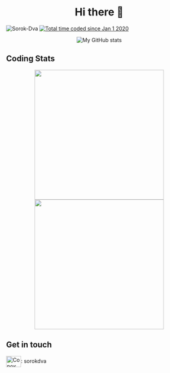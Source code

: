 <h1 align="center">Hi there 👋</h1>
<p align="left">
  <img src="https://komarev.com/ghpvc/?username=sorok-dva&label=Profile%20views&color=0e75b6&style=flat" alt="Sorok-Dva" />
  <a href="https://wakatime.com/@8ba51fea-4e78-4973-8f08-8680f1d0f8af"><img src="https://wakatime.com/badge/user/8ba51fea-4e78-4973-8f08-8680f1d0f8af.svg" alt="Total time coded since Jan 1 2020" /></a>
</p>

<p align="center">
  <img src="https://github-readme-stats.vercel.app/api?username=sorok-dva&show_icons=true&hide_border=true&theme=prussian" alt="My GitHub stats"/>
</p>

## Coding Stats
<p align="center">
  <a href="https://wakatime.com/share/@Sorok_Dva/ab84dbe6-eee1-4e2a-b205-b4ad86d22e1d.png">
    <img width="350" src="https://wakatime.com/share/@Sorok_Dva/ab84dbe6-eee1-4e2a-b205-b4ad86d22e1d.png" />
  </a>
  <a href="https://wakatime.com/share/@Sorok_Dva/9d667f9c-8670-4932-9ee9-a05bd39cc9a4.png" target="_blank">
    <img width="350" src="https://wakatime.com/share/@Sorok_Dva/9d667f9c-8670-4932-9ee9-a05bd39cc9a4.png" />
  </a>
</p>

## Get in touch
<p align="left">
<img align="center" src="https://raw.githubusercontent.com/rahuldkjain/github-profile-readme-generator/master/src/images/icons/Social/discord.svg" alt="Сорок два#0042" height="30" width="40" />: sorokdva
</p>

<!--
**Sorok-Dva/Sorok-Dva** is a ✨ _special_ ✨ repository because its `README.md` (this file) appears on your GitHub profile.

Here are some ideas to get you started:

- 🔭 I’m currently working on ...
- 🌱 I’m currently learning ...
- 👯 I’m looking to collaborate on ...
- 🤔 I’m looking for help with ...
- 💬 Ask me about ...
- 📫 How to reach me: ...
- 😄 Pronouns: ...
- ⚡ Fun fact: ...
-->

